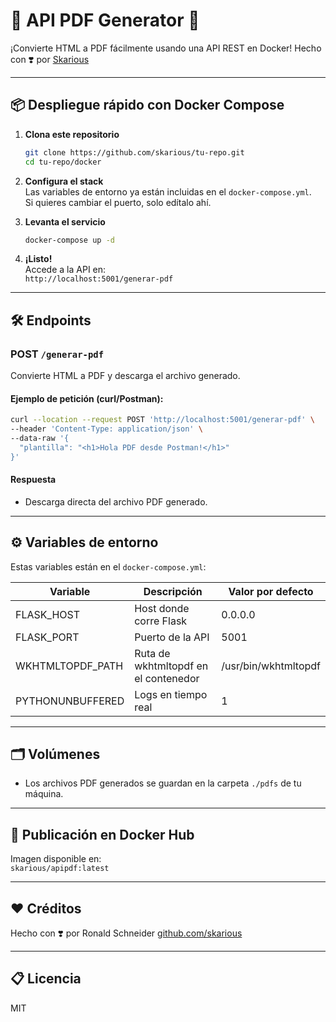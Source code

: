 # 📝 API PDF Generator 🚀

¡Convierte HTML a PDF fácilmente usando una API REST en Docker!
Hecho con ❣️ por [Skarious](https://github.com/skarious)

---

## 📦 Despliegue rápido con Docker Compose

1. **Clona este repositorio**  
   ```bash
   git clone https://github.com/skarious/tu-repo.git
   cd tu-repo/docker
   ```

2. **Configura el stack**  
   Las variables de entorno ya están incluidas en el `docker-compose.yml`.  
   Si quieres cambiar el puerto, solo edítalo ahí.

3. **Levanta el servicio**  
   ```bash
   docker-compose up -d
   ```

4. **¡Listo!**  
   Accede a la API en:  
   `http://localhost:5001/generar-pdf`

---

## 🛠️ Endpoints

### POST `/generar-pdf`

Convierte HTML a PDF y descarga el archivo generado.

#### Ejemplo de petición (curl/Postman):

```bash
curl --location --request POST 'http://localhost:5001/generar-pdf' \
--header 'Content-Type: application/json' \
--data-raw '{
  "plantilla": "<h1>Hola PDF desde Postman!</h1>"
}'
```

#### Respuesta
- Descarga directa del archivo PDF generado.

---

## ⚙️ Variables de entorno

Estas variables están en el `docker-compose.yml`:

| Variable            | Descripción                           | Valor por defecto           |
|---------------------|---------------------------------------|-----------------------------|
| FLASK_HOST          | Host donde corre Flask                | 0.0.0.0                     |
| FLASK_PORT          | Puerto de la API                      | 5001                        |
| WKHTMLTOPDF_PATH    | Ruta de wkhtmltopdf en el contenedor  | /usr/bin/wkhtmltopdf        |
| PYTHONUNBUFFERED    | Logs en tiempo real                   | 1                           |

---

## 🗂️ Volúmenes

- Los archivos PDF generados se guardan en la carpeta `./pdfs` de tu máquina.

---

## 🐳 Publicación en Docker Hub

Imagen disponible en:  
`skarious/apipdf:latest`

---

## ❤️ Créditos

Hecho con ❣️ por Ronald Schneider
[github.com/skarious](https://github.com/rshtechpy)

---

## 📋 Licencia

MIT
